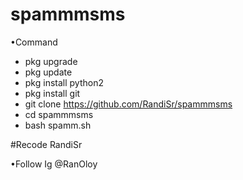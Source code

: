 # spammmsms
•Command
- pkg upgrade
- pkg update
- pkg install python2
- pkg install git
- git clone https://github.com/RandiSr/spammmsms 
- cd spammmsms
- bash spamm.sh

#Recode RandiSr

•Follow Ig @RanOloy
